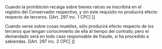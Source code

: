 Cuando la prohibición recaiga sobre bienes raíces se inscribirá en el registro del Conservador respectivo, y sin este requisito no producirá efecto respecto de terceros. [[Art. 297 inc. 1 CPC| ]]

Cuando verse sobre cosas muebles, sólo producirá efecto respecto de los terceros que tengan conocimiento de ella al tiempo del contrato; pero el demandado será en todo caso responsable de fraude, si ha procedido a sabiendas. [[Art. 297 inc. 2 CPC| ]]